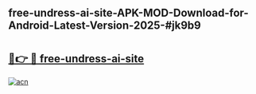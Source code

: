 ## free-undress-ai-site-APK-MOD-Download-for-Android-Latest-Version-2025-#jk9b9

# <h2><a href="https://bedroomkl.my?title=free-undress-ai-site&ref=20M">🔗👉 🔴 free-undress-ai-site</a></h2>

[![acn](https://github.com/user-attachments/assets/0f9c940e-d8b0-45ae-aac7-cd30a18b3e1c)](https://bedroomkl.my?title=free-undress-ai-site&ref=20M)

